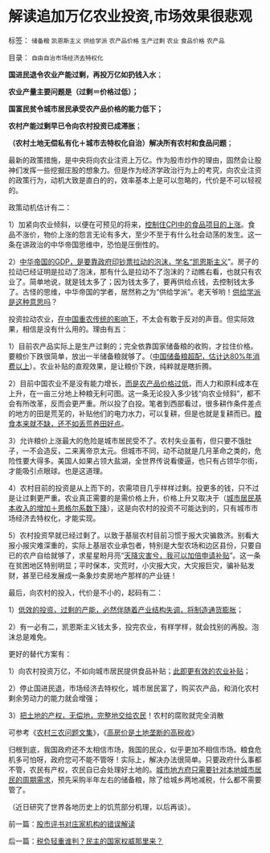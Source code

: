 # 解读追加万亿农业投资,市场效果很悲观

标签： `储备粮` `凯恩斯主义` `供给学派` `农产品价格` `生产过剩` `农业` `食品价格` `农产品` 

目录： `自由自治市场经济去特权化`

**国进民退令农业产能过剩，再投万亿如扔钱入水**；

**农业产量主要问题是（过剩＝价格过低）；**

**国富民贫令城市居民承受农产品价格的能力低下；**

**农村产能过剩早已令向农村投资已成滞胀**；

**（农村土地无偿私有化＋城市去特权化自治）解决所有农村和食品问题**；



最新的政策措施，是中央将向农业注资上万亿。作为股市炒作的理由，固然会让股神们发挥一些挖掘庄股的想象力。但是作为经济学政治行为上的考究，向农业注资的政策行为，动机大致是直白的的，效率基本上是可以忽略的，代价是不可以轻视的。

政策动机估计有二：

1）加紧向农业倾斜，以便在可预见的将来，[控制住CPI中的食品项目的上涨](../../../2010/11/16/农产品涨1%消费价格涨100%，农民收入不会提高.md)。食品不涨价，物价上涨的怨言无论有多大，至少不至于有什么社会动荡的发生。这一条在讲政治的中华帝国思维中，恐怕是压倒性的。

2）[中华帝国的GDP，是要靠政府印钞票拉动的泡沫，学名“凯恩斯主义](http://darthvad.blog.sohu.com/163363054.html)”。房子的拉动已经证明是拉动了泡沫，那有什么是拉动不了泡沫的？动瞧右看，也就只有农业了。简单地说，就是钱太多了；因为钱太多了，要再供给点钱，去控制钱太多了。古怪的思维，中华帝国的学者，居然称之为“供给学派”。老天爷哟！[供给学派是这种意思吗](../../../2011/8/12/里根减税灭苏联.md)？

投资拉动农业，[在中国重农传统的影响下](../../../2011/5/2/产能过剩的惨烈代价；重农学派的耕地红线.md)，不太会有敢于反对的声音。但实际效果，相信是没有什么用的。理由有五：

1）目前农产品实际上是生产过剩的；完全依靠国家储备粮的收购，才拉住价格。要粮价下跌很简单，放出一半储备粮就够了。（[中国储备粮超配，估计达80%年消费以上](../../../2011/7/13/粮食储备足够两年绝收；美国没本事饿死中国.md)）。农业补贴的直观效果，是让粮价下跌，纯粹就是瞎折腾。

2）目前中国农业不是没有能力增长，[而是农产品价格过低](../../../2009/11/8/“吃饱饭就骂娘”是人类第二个次级需求.md)，而人力和原料成本在上升，在一亩三分地上种粮无利可图。这一条无论投入多少钱“向农业倾斜”，都不会有所改革，反而会更严重。所以投了白投。笔者到西部看过，很多耕作条件差点的地方的田是荒芜的，补贴他们的电力水力，可以复耕，但是也就是复耕而已。[粮食本来就不缺，还不如丢荒养田好点](../../../2009/1/16/建筑用地更易于还农，耕地根本无需保护.md)。

3）允许粮价上涨最大的危险是城市居民受不了。农村失业虽有，但只要不饿肚子，一不会造反，二来离帝京太元。但城市不同，动不动就是几月革命之类的，危险性要大得多。美国人如果占领大盐湖，全世界传说看傻逼，也只有占领华尔街，才能吸引点眼球。也是这道理。

4）农村目前的投资是从上而下的，农需项目几乎样样过剩。投更多的钱，只不过是让过剩更严重。农业真正需要的是需价格上升，价格上升又取决于（[城市居民基本收入的增加＋恩格尔系数下降](../../../2009/9/20/向农村倾斜资源的经济政策是常识性的错误.md)），这是向农村的投资不可能达到的，只有城市市场经济去特权化，才能实现。

5）农村投资早就已经过剩了。以致于基层农村目前习惯于报大灾骗救济。别看大报小报灾难深重的，实际上基层农业承包者，特别是大型农场和边区县份，只要自已的农产自给就够了，求星星盼月亮“[天降灾害兮，我可以加倍申请补贴](../../../2010/4/5/旱灾能有多大的危机？谈移民解困的条件.md)”。这一条在贫困地区特别明显；平时保本，灾荒时，小灾报大灾，大灾报巨灾，骗补贴发财，甚至已经发展成一条象炒卖房地产那样的产业链！

最后，向农村的投入，代价是不小的，起码有二：

1）[低效的投资，过剩的产能，必然伴随着产业结构失调，将制造通货膨胀](../../../2010/4/24/生产供给和消费需求严重失衡，中国或将步入大萧条.md)；

2）有一必有二，凯恩斯主义钱太多，投完农业，有样学样，就会找别的再股。泡沫总是难免。



更好的替代方案有：

1）向农村投资万亿，不如向城市居民提供食品补贴；[此即更有效的农业补贴](../../../2009/1/6/社会保障之补需方暨“有效补贴定理”.md)；

2）停止国进民退，市场经济去特权化，城市居民富了，购买农产品，和消化农村剩余劳动力的能力就会增强；

3）[把土地的产权，无偿地，完整地交给农民](../../../2011/7/12/世界粮食危机是土地公有制的问题.md)！农村的腐败就完全消散

可参考《[农村三农问题文集](../../../2009/9/25/农村三农土改粮食问题讨论集.md)》，《[高房价是土地垄断的高税收](../../../2011/10/18/高房价就是土地垄断的高税收.md)》



归根到底，我国政府还不太相信市场，我国的民众，似乎更加不相信市场。粮食危机多可怕呀，政府您可不能不管呀！实际上，解决办法很简单。只要政府什么事都不管，农民有产权，农民自已会处理好土地的。[城市地方府只需要针对本地城市居民的周期需求](../../../2011/6/18/食品安全无端恐慌是社会最大危机.md)，预先采购半年左右的储备粮，除了给城乡两地减税，什么都不需要管了。

（近日研究了世界各地历史上的饥荒部分机理，以后再谈）。

前一篇：[股市评书对庄家机构的错误解读](../../../2011/10/20/股市评书对庄家机构的错误解读.md)

后一篇：[税负轻重谁判？民主的国家权威那里来？](../../../2011/10/20/税负轻重谁判？民主的国家权威那里来？.md)